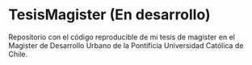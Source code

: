 # TesisMagister (En desarrollo)
Repositorio con el código reproducible de mi tesis de magister en el Magister de Desarrollo Urbano de la Pontificia Universidad Católica de Chile.
